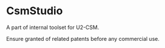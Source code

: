 # CsmStudio

A part of internal toolset for U2-CSM.  

Ensure granted of related patents before any commercial use.